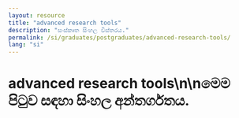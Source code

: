 ```yaml
---
layout: resource
title: "advanced research tools"
description: "සංස්කෘත සිංහල විස්තරය."
permalink: /si/graduates/postgraduates/advanced-research-tools/
lang: "si"
---
```


# advanced research tools\n\nමෙම පිටුව සඳහා සිංහල අන්තර්ගතය.
